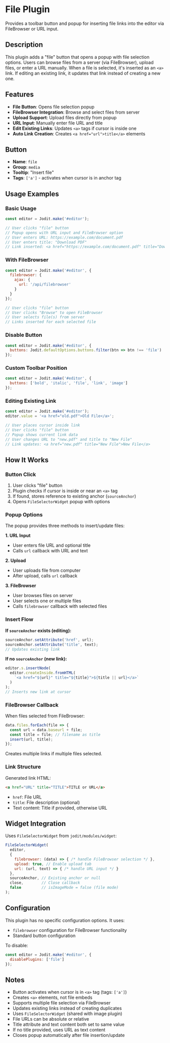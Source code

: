 # File Plugin

Provides a toolbar button and popup for inserting file links into the editor via FileBrowser or URL input.

## Description

This plugin adds a "file" button that opens a popup with file selection options. Users can browse files from a server (via FileBrowser), upload files, or enter a URL manually. When a file is selected, it's inserted as an `<a>` link. If editing an existing link, it updates that link instead of creating a new one.

## Features

- **File Button**: Opens file selection popup
- **FileBrowser Integration**: Browse and select files from server
- **Upload Support**: Upload files directly from popup
- **URL Input**: Manually enter file URL and title
- **Edit Existing Links**: Updates `<a>` tags if cursor is inside one
- **Auto Link Creation**: Creates `<a href="url">title</a>` elements

## Button

- **Name**: `file`
- **Group**: `media`
- **Tooltip**: "Insert file"
- **Tags**: `['a']` - activates when cursor is in anchor tag

## Usage Examples

### Basic Usage

```javascript
const editor = Jodit.make('#editor');

// User clicks "file" button
// Popup opens with URL input and FileBrowser option
// User enters URL: https://example.com/document.pdf
// User enters title: "Download PDF"
// Link inserted: <a href="https://example.com/document.pdf" title="Download PDF">Download PDF</a>
```

### With FileBrowser

```javascript
const editor = Jodit.make('#editor', {
  filebrowser: {
    ajax: {
      url: '/api/filebrowser'
    }
  }
});

// User clicks "file" button
// User clicks "Browse" to open FileBrowser
// User selects file(s) from server
// Links inserted for each selected file
```

### Disable Button

```javascript
const editor = Jodit.make('#editor', {
  buttons: Jodit.defaultOptions.buttons.filter(btn => btn !== 'file')
});
```

### Custom Toolbar Position

```javascript
const editor = Jodit.make('#editor', {
  buttons: ['bold', 'italic', 'file', 'link', 'image']
});
```

### Editing Existing Link

```javascript
const editor = Jodit.make('#editor');
editor.value = '<a href="old.pdf">Old File</a>';

// User places cursor inside link
// User clicks "file" button
// Popup shows current link data
// User changes URL to "new.pdf" and title to "New File"
// Link updates: <a href="new.pdf" title="New File">New File</a>
```

## How It Works

### Button Click

1. User clicks "file" button
2. Plugin checks if cursor is inside or near an `<a>` tag
3. If found, stores reference to existing anchor (`sourceAnchor`)
4. Opens `FileSelectorWidget` popup with options

### Popup Options

The popup provides three methods to insert/update files:

**1. URL Input**
- User enters file URL and optional title
- Calls `url` callback with URL and text

**2. Upload**
- User uploads file from computer
- After upload, calls `url` callback

**3. FileBrowser**
- User browses files on server
- User selects one or multiple files
- Calls `filebrowser` callback with selected files

### Insert Flow

**If `sourceAnchor` exists (editing):**
```javascript
sourceAnchor.setAttribute('href', url);
sourceAnchor.setAttribute('title', text);
// Updates existing link
```

**If no `sourceAnchor` (new link):**
```javascript
editor.s.insertNode(
  editor.createInside.fromHTML(
    `<a href="${url}" title="${title}">${title || url}</a>`
  )
);
// Inserts new link at cursor
```

### FileBrowser Callback

When files selected from FileBrowser:
```javascript
data.files.forEach(file => {
  const url = data.baseurl + file;
  const title = file; // filename as title
  insert(url, title);
});
```

Creates multiple links if multiple files selected.

### Link Structure

Generated link HTML:
```html
<a href="URL" title="TITLE">TITLE or URL</a>
```

- `href`: File URL
- `title`: File description (optional)
- Text content: Title if provided, otherwise URL

## Widget Integration

Uses `FileSelectorWidget` from `jodit/modules/widget`:

```javascript
FileSelectorWidget(
  editor,
  {
    filebrowser: (data) => { /* handle FileBrowser selection */ },
    upload: true, // Enable upload tab
    url: (url, text) => { /* handle URL input */ }
  },
  sourceAnchor, // Existing anchor or null
  close,        // Close callback
  false         // isImageMode = false (file mode)
);
```

## Configuration

This plugin has no specific configuration options. It uses:
- `filebrowser` configuration for FileBrowser functionality
- Standard button configuration

To disable:

```javascript
const editor = Jodit.make('#editor', {
  disablePlugins: ['file']
});
```

## Notes

- Button activates when cursor is in `<a>` tag (tags: `['a']`)
- Creates `<a>` elements, not file embeds
- Supports multiple file selection via FileBrowser
- Updates existing links instead of creating duplicates
- Uses `FileSelectorWidget` (shared with image plugin)
- File URLs can be absolute or relative
- Title attribute and text content both set to same value
- If no title provided, uses URL as text content
- Closes popup automatically after file insertion/update